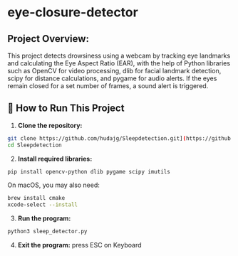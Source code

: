 # eye-closure-detector

## Project Overview: 
This project detects drowsiness using a webcam by tracking eye landmarks and calculating the Eye Aspect Ratio (EAR), with the help of Python libraries such as OpenCV for video processing, dlib for facial landmark detection, scipy for distance calculations, and pygame for audio alerts. If the eyes remain closed for a set number of frames, a sound alert is triggered. 

## 🚀 How to Run This Project

1. **Clone the repository:**

 ```bash
git clone https://github.com/hudajg/Sleepdetection.git](https://github.com/hudajg/sleep-detection.git)
 cd Sleepdetection
  ```
2. **Install required libraries:**
  ```bash
pip install opencv-python dlib pygame scipy imutils
  ```
On macOS, you may also need:
  ```bash
brew install cmake
xcode-select --install
  ```
3. **Run the program:**
  ```bash
python3 sleep_detector.py
  ```
4. **Exit the program:**
press ESC on Keyboard
